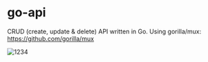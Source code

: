 # go-api
CRUD (create, update &amp; delete) API written in Go.
Using gorilla/mux: https://github.com/gorilla/mux

![1234](https://user-images.githubusercontent.com/44801711/185844283-10671a4a-c4f4-498a-a070-b0dc50cc4460.png)
